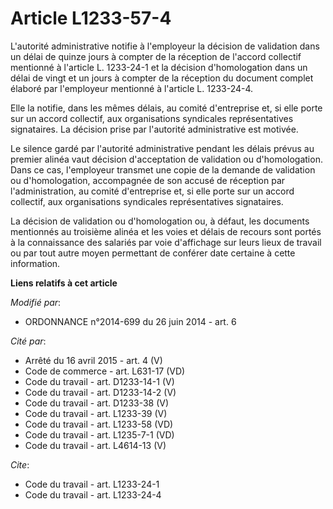 # Article L1233-57-4

L'autorité administrative notifie à l'employeur la décision de validation dans un délai de quinze jours à compter de la
réception de l'accord collectif mentionné à l'article L. 1233-24-1 et la décision d'homologation dans un délai de vingt et un
jours à compter de la réception du document complet élaboré par l'employeur mentionné à l'article L. 1233-24-4. 

Elle la notifie, dans les mêmes délais, au comité d'entreprise et, si elle porte sur un accord collectif, aux organisations
syndicales représentatives signataires. La décision prise par l'autorité administrative est motivée. 

Le silence gardé par l'autorité administrative pendant les délais prévus au premier alinéa vaut décision d'acceptation de
validation ou d'homologation. Dans ce cas, l'employeur transmet une copie de la demande de validation ou d'homologation,
accompagnée de son accusé de réception par l'administration, au comité d'entreprise et, si elle porte sur un accord
collectif, aux organisations syndicales représentatives signataires. 

La décision de validation ou d'homologation ou, à défaut, les documents mentionnés au troisième alinéa et les voies et délais
de recours sont portés à la connaissance des salariés par voie d'affichage sur leurs lieux de travail ou par tout autre moyen
permettant de conférer date certaine à cette information.

**Liens relatifs à cet article**

_Modifié par_:

  - ORDONNANCE n°2014-699 du 26 juin 2014 - art. 6

_Cité par_:

  - Arrêté du 16 avril 2015 - art. 4 (V)
  - Code de commerce - art. L631-17 (VD)
  - Code du travail - art. D1233-14-1 (V)
  - Code du travail - art. D1233-14-2 (V)
  - Code du travail - art. D1233-38 (V)
  - Code du travail - art. L1233-39 (V)
  - Code du travail - art. L1233-58 (VD)
  - Code du travail - art. L1235-7-1 (VD)
  - Code du travail - art. L4614-13 (V)

_Cite_:

  - Code du travail - art. L1233-24-1
  - Code du travail - art. L1233-24-4
